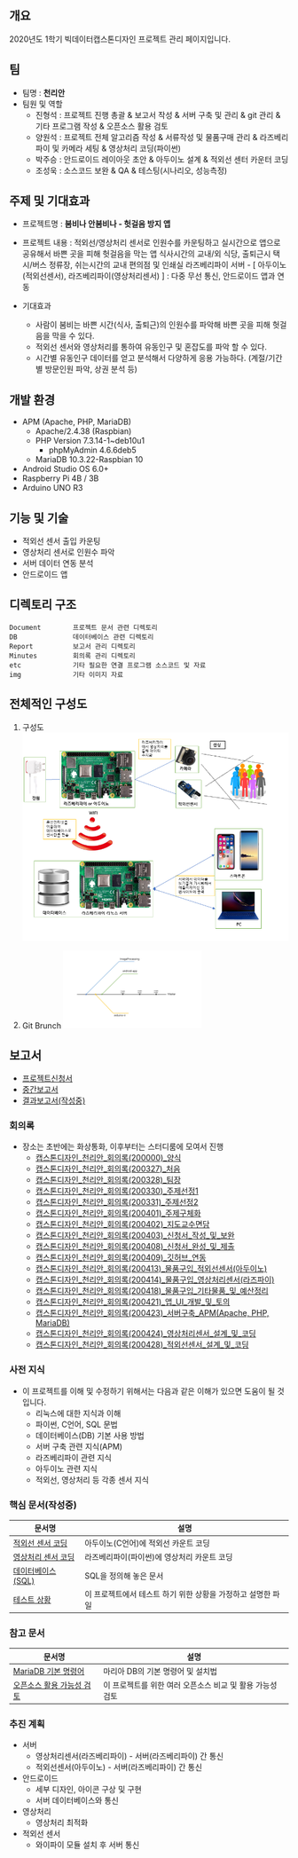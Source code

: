 

## 개요
2020년도 1학기 빅데이터캡스톤디자인 프로젝트 관리 페이지입니다.


## 팀
- 팀명 : **천리안**
- 팀원 및 역할
    - 진형석 : 프로젝트 진행 총괄 & 보고서 작성 & 서버 구축 및 관리 &  git 관리 & 기타 프로그램 작성 & 오픈소스 활용 검토
    - 양원석 : 프로젝트 전체 알고리즘 작성 & 서류작성 및 물품구매 관리 & 라즈베리 파이 및 카메라 세팅 & 영상처리 코딩(파이썬)
    - 박주승 : 안드로이드 레이아웃 초안 & 아두이노 설계 & 적외선 센터 카운터 코딩
    - 조성욱 : 소스코드 보완 & QA & 테스팅(시나리오, 성능측정)


## 주제 및 기대효과
  - 프로젝트명 : **붐비나 안붐비나 - 헛걸음 방지 앱**
  
  - 프로젝트 내용 :
  적외선/영상처리 센서로 인원수를 카운팅하고 실시간으로 앱으로 공유해서 바쁜 곳을 피해 헛걸음을 막는 앱
  식사시간의 교내/외 식당, 출퇴근시 택시/버스 정류장, 쉬는시간의 교내 편의점 및 인쇄실
  라즈베리파이 서버 - [ 아두이노(적외선센서), 라즈베리파이(영상처리센서) ]  : 다중 무선 통신, 안드로이드 앱과 연동	
  
  - 기대효과
    - 사람이 붐비는 바쁜 시간(식사, 출퇴근)의 인원수를 파악해 바쁜 곳을 피해 헛걸음을 막을 수 있다.
    - 적외선 센서와 영상처리를 통하여 유동인구 및 혼잡도를 파악 할 수 있다.
    - 시간별 유동인구 데이터를 얻고 분석해서 다양하게 응용 가능하다. (계절/기간별 방문인원 파악, 상권 분석 등)


## 개발 환경
  - APM (Apache, PHP, MariaDB)
    - Apache/2.4.38 (Raspbian)
    - PHP Version 7.3.14-1~deb10u1
      - phpMyAdmin 4.6.6deb5
    - MariaDB 10.3.22-Raspbian 10
  - Android Studio OS 6.0+
  - Raspberry Pi 4B / 3B
  - Arduino UNO R3 


## 기능 및 기술
  - 적외선 센서 출입 카운팅
  - 영상처리 센서로 인원수 파악
  - 서버 데이터 연동 분석 
  - 안드로이드 앱 


## 디렉토리 구조
```
Document        프로젝트 문서 관련 디렉토리
DB              데이터베이스 관련 디렉토리
Report          보고서 관리 디렉토리
Minutes         회의록 관리 디렉토리
etc             기타 필요한 연결 프로그램 소스코드 및 자료
img             기타 이미지 자료
```

## 전체적인 구성도
   1. 구성도
<img src="/img/전체적인_구성도.png" width="500px"  title="px(픽셀) 크기 설정" alt="RubberDuck"></img><br/>

   2. Git Brunch
<img src="/img/Git_branch.png" width="250px" title="px(픽셀) 크기 설정" alt="RubberDuck"></img><br/>


## 보고서 
- [프로젝트신청서](https://github.com/yesman9692/Team-Insight/blob/master/Report/%EC%BA%A1%EC%8A%A4%ED%86%A4%EB%94%94%EC%9E%90%EC%9D%B8_%EC%8B%A0%EC%B2%AD%EC%84%9C(%EC%B2%9C%EB%A6%AC%EC%95%88).hwp)
- [중간보고서](https://github.com/yesman9692/Team-Insight/blob/master/Report/%EC%BA%A1%EC%8A%A4%ED%86%A4%EB%94%94%EC%9E%90%EC%9D%B8_%EC%A4%91%EA%B0%84%EB%B3%B4%EA%B3%A0%EC%84%9C(%EC%B2%9C%EB%A6%AC%EC%95%88).hwp)
- [결과보고서(작성중)](https://github.com/yesman9692/Team-Insight/blob/master/Report/%EC%BA%A1%EC%8A%A4%ED%86%A4%EB%94%94%EC%9E%90%EC%9D%B8_%EA%B2%B0%EA%B3%BC%EB%B3%B4%EA%B3%A0%EC%84%9C(%EC%B2%9C%EB%A6%AC%EC%95%88)_%EC%9E%91%EC%84%B1%EC%A4%91.hwp)
    
    
### 회의록 
- 장소는 초반에는 화상통화, 이후부터는 스터디룸에 모여서 진행
    - [캡스톤디자인_천리안_회의록(200000)_양식](https://github.com/yesman9692/Team-Insight/blob/master/Minutes/%EC%BA%A1%EC%8A%A4%ED%86%A4%EB%94%94%EC%9E%90%EC%9D%B8_%EC%B2%9C%EB%A6%AC%EC%95%88_%ED%9A%8C%EC%9D%98%EB%A1%9D(200000)_%EC%96%91%EC%8B%9D.hwp)
    - [캡스톤디자인_천리안_회의록(200327)_처음](https://github.com/yesman9692/Team-Insight/blob/master/Minutes/%EC%BA%A1%EC%8A%A4%ED%86%A4%EB%94%94%EC%9E%90%EC%9D%B8_%EC%B2%9C%EB%A6%AC%EC%95%88_%ED%9A%8C%EC%9D%98%EB%A1%9D(200327)_%EC%B2%98%EC%9D%8C.hwp)
    - [캡스톤디자인_천리안_회의록(200328)_팀장](https://github.com/yesman9692/Team-Insight/blob/master/Minutes/%EC%BA%A1%EC%8A%A4%ED%86%A4%EB%94%94%EC%9E%90%EC%9D%B8_%EC%B2%9C%EB%A6%AC%EC%95%88_%ED%9A%8C%EC%9D%98%EB%A1%9D(200328)_%ED%8C%80%EC%9E%A5.hwp)
    - [캡스톤디자인_천리안_회의록(200330)_주제선정1](https://github.com/yesman9692/Team-Insight/blob/master/Minutes/%EC%BA%A1%EC%8A%A4%ED%86%A4%EB%94%94%EC%9E%90%EC%9D%B8_%EC%B2%9C%EB%A6%AC%EC%95%88_%ED%9A%8C%EC%9D%98%EB%A1%9D(200330)_%EC%A3%BC%EC%A0%9C%EC%84%A0%EC%A0%951.hwp)
    - [캡스톤디자인_천리안_회의록(200331)_주제선정2](https://github.com/yesman9692/Team-Insight/blob/master/Minutes/%EC%BA%A1%EC%8A%A4%ED%86%A4%EB%94%94%EC%9E%90%EC%9D%B8_%EC%B2%9C%EB%A6%AC%EC%95%88_%ED%9A%8C%EC%9D%98%EB%A1%9D(200331)_%EC%A3%BC%EC%A0%9C%EC%84%A0%EC%A0%952.hwp)
    - [캡스톤디자인_천리안_회의록(200401)_주제구체화](https://github.com/yesman9692/Team-Insight/blob/master/Minutes/%EC%BA%A1%EC%8A%A4%ED%86%A4%EB%94%94%EC%9E%90%EC%9D%B8_%EC%B2%9C%EB%A6%AC%EC%95%88_%ED%9A%8C%EC%9D%98%EB%A1%9D(200401)_%EC%A3%BC%EC%A0%9C%EA%B5%AC%EC%B2%B4%ED%99%94.hwp)
    - [캡스톤디자인_천리안_회의록(200402)_지도교수면담](https://github.com/yesman9692/Team-Insight/blob/master/Minutes/%EC%BA%A1%EC%8A%A4%ED%86%A4%EB%94%94%EC%9E%90%EC%9D%B8_%EC%B2%9C%EB%A6%AC%EC%95%88_%ED%9A%8C%EC%9D%98%EB%A1%9D(200402)_%EC%A7%80%EB%8F%84%EA%B5%90%EC%88%98%EB%A9%B4%EB%8B%B4.hwp)
    - [캡스톤디자인_천리안_회의록(200403)_신청서_작성_및_보완](https://github.com/yesman9692/Team-Insight/blob/master/Minutes/%EC%BA%A1%EC%8A%A4%ED%86%A4%EB%94%94%EC%9E%90%EC%9D%B8_%EC%B2%9C%EB%A6%AC%EC%95%88_%ED%9A%8C%EC%9D%98%EB%A1%9D(200403)_%EC%8B%A0%EC%B2%AD%EC%84%9C_%EC%9E%91%EC%84%B1_%EB%B0%8F_%EB%B3%B4%EC%99%84.hwp)
    - [캡스톤디자인_천리안_회의록(200408)_신청서_완성_및_제출](https://github.com/yesman9692/Team-Insight/blob/master/Minutes/%EC%BA%A1%EC%8A%A4%ED%86%A4%EB%94%94%EC%9E%90%EC%9D%B8_%EC%B2%9C%EB%A6%AC%EC%95%88_%ED%9A%8C%EC%9D%98%EB%A1%9D(200408)_%EC%8B%A0%EC%B2%AD%EC%84%9C_%EC%99%84%EC%84%B1_%EB%B0%8F_%EC%A0%9C%EC%B6%9C.hwp)
    - [캡스톤디자인_천리안_회의록(200409)_깃허브_연동](https://github.com/yesman9692/Team-Insight/blob/master/Minutes/%EC%BA%A1%EC%8A%A4%ED%86%A4%EB%94%94%EC%9E%90%EC%9D%B8_%EC%B2%9C%EB%A6%AC%EC%95%88_%ED%9A%8C%EC%9D%98%EB%A1%9D(200409)_%EA%B9%83%ED%97%88%EB%B8%8C_%EC%97%B0%EB%8F%99.hwp)
    - [캡스톤디자인_천리안_회의록(200413)_물품구입_적외선센서(아두이노)](https://github.com/yesman9692/Team-Insight/blob/master/Minutes/%EC%BA%A1%EC%8A%A4%ED%86%A4%EB%94%94%EC%9E%90%EC%9D%B8_%EC%B2%9C%EB%A6%AC%EC%95%88_%ED%9A%8C%EC%9D%98%EB%A1%9D(200413)_%EB%AC%BC%ED%92%88%EA%B5%AC%EC%9E%85_%EC%A0%81%EC%99%B8%EC%84%A0%EC%84%BC%EC%84%9C(%EC%95%84%EB%91%90%EC%9D%B4%EB%85%B8).hwp)
    - [캡스톤디자인_천리안_회의록(200414)_물품구입_영상처리센서(라즈파이)](https://github.com/yesman9692/Team-Insight/blob/master/Minutes/%EC%BA%A1%EC%8A%A4%ED%86%A4%EB%94%94%EC%9E%90%EC%9D%B8_%EC%B2%9C%EB%A6%AC%EC%95%88_%ED%9A%8C%EC%9D%98%EB%A1%9D(200414)_%EB%AC%BC%ED%92%88%EA%B5%AC%EC%9E%85_%EC%98%81%EC%83%81%EC%B2%98%EB%A6%AC%EC%84%BC%EC%84%9C(%EB%9D%BC%EC%A6%88%ED%8C%8C%EC%9D%B4).hwp)
    - [캡스톤디자인_천리안_회의록(200418)_물품구입_기타물품_및_예산정리](https://github.com/yesman9692/Team-Insight/blob/master/Minutes/%EC%BA%A1%EC%8A%A4%ED%86%A4%EB%94%94%EC%9E%90%EC%9D%B8_%EC%B2%9C%EB%A6%AC%EC%95%88_%ED%9A%8C%EC%9D%98%EB%A1%9D(200418)_%EB%AC%BC%ED%92%88%EA%B5%AC%EC%9E%85_%EA%B8%B0%ED%83%80%EB%AC%BC%ED%92%88_%EB%B0%8F_%EC%98%88%EC%82%B0%EC%A0%95%EB%A6%AC.hwp)
    - [캡스톤디자인_천리안_회의록(200421)_앱_UI_개발_및_토의](https://github.com/yesman9692/Team-Insight/blob/master/Minutes/%EC%BA%A1%EC%8A%A4%ED%86%A4%EB%94%94%EC%9E%90%EC%9D%B8_%EC%B2%9C%EB%A6%AC%EC%95%88_%ED%9A%8C%EC%9D%98%EB%A1%9D(200421)_%EC%95%B1_UI_%EA%B0%9C%EB%B0%9C_%EB%B0%8F_%ED%86%A0%EC%9D%98.hwp)
    - [캡스톤디자인_천리안_회의록(200423)_서버구축_APM(Apache, PHP, MariaDB)](https://github.com/yesman9692/Team-Insight/blob/master/Minutes/%EC%BA%A1%EC%8A%A4%ED%86%A4%EB%94%94%EC%9E%90%EC%9D%B8_%EC%B2%9C%EB%A6%AC%EC%95%88_%ED%9A%8C%EC%9D%98%EB%A1%9D(200423)_%EC%84%9C%EB%B2%84%EA%B5%AC%EC%B6%95_APM(Apache%2C%20PHP%2C%20MariaDB).hwp)
    - [캡스톤디자인_천리안_회의록(200424)_영상처리센서_설계_및_코딩](https://github.com/yesman9692/Team-Insight/blob/master/Minutes/%EC%BA%A1%EC%8A%A4%ED%86%A4%EB%94%94%EC%9E%90%EC%9D%B8_%EC%B2%9C%EB%A6%AC%EC%95%88_%ED%9A%8C%EC%9D%98%EB%A1%9D(200424)_%EC%98%81%EC%83%81%EC%B2%98%EB%A6%AC%EC%84%BC%EC%84%9C_%EC%84%A4%EA%B3%84_%EB%B0%8F_%EC%BD%94%EB%94%A9.hwp)
    - [캡스톤디자인_천리안_회의록(200428)_적외선센서_설계_및_코딩](https://github.com/yesman9692/Team-Insight/blob/master/Minutes/%EC%BA%A1%EC%8A%A4%ED%86%A4%EB%94%94%EC%9E%90%EC%9D%B8_%EC%B2%9C%EB%A6%AC%EC%95%88_%ED%9A%8C%EC%9D%98%EB%A1%9D(200428)_%EC%A0%81%EC%99%B8%EC%84%A0%EC%84%BC%EC%84%9C_%EC%84%A4%EA%B3%84_%EB%B0%8F_%EC%BD%94%EB%94%A9.hwp)



### 사전 지식
- 이 프로젝트를 이해 및 수정하기 위해서는 다음과 같은 이해가 있으면 도움이 될 것입니다.
  - 리눅스에 대한 지식과 이해
  - 파이썬, C언어, SQL 문법
  - 데이터베이스(DB) 기본 사용 방법
  - 서버 구축 관련 지식(APM)
  - 라즈베리파이 관련 지식
  - 아두이노 관련 지식
  - 적외선, 영상처리 등 각종 센서 지식


### 핵심 문서(작성중)
문서명 | 설명
---- | ----
[적외선 센서 코딩](https://github.com/yesman9692/Team-Insight) | 아두이노(C언어)에 적외선 카운트 코딩
[영상처리 센서 코딩](https://github.com/yesman9692/Team-Insight) | 라즈베리파이(파이썬)에 영상처리 카운트 코딩
[데이터베이스(SQL)](https://github.com/yesman9692/Team-Insight) | SQL을 정의해 놓은 문서
[테스트 상황](https://github.com/yesman9692/Team-Insight) | 이 프로젝트에서 테스트 하기 위한 상황을 가정하고 설명한 파일



### 참고 문서
문서명 | 설명
---- | ----
[MariaDB 기본 명령어](https://github.com/yesman9692/Team-Insight/blob/master/etc/DB_command.md) | 마리아 DB의 기본 명령어 및 설치법
[오픈소스 활용 가능성 검토](https://github.com/yesman9692/Team-Insight/blob/master/etc/OSS__analysis.md/) | 이 프로젝트를 위한 여러 오픈소스 비교 및 활용 가능성 검토





### 추진 계획
- 서버
  - 영상처리센서(라즈베리파이) - 서버(라즈베리파이) 간 통신
  - 적외선센서(아두이노) - 서버(라즈베리파이) 간 통신
- 안드로이드
  - 세부 디자인, 아이콘 구상 및 구현
  - 서버 데이터베이스와 통신
- 영상처리
  - 영상처리 최적화
- 적외선 센서
  - 와이파이 모듈 설치 후 서버 통신
